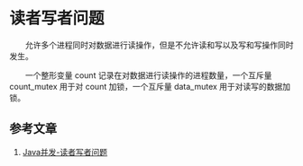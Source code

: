 # 读者写者问题

　　允许多个进程同时对数据进行读操作，但是不允许读和写以及写和写操作同时发生。

　　一个整形变量 count 记录在对数据进行读操作的进程数量，一个互斥量 count_mutex 用于对 count 加锁，一个互斥量 data_mutex 用于对读写的数据加锁。


## 参考文章
1. [Java并发-读者写者问题](https://blog.csdn.net/weixin_36210698/article/details/80900577)
